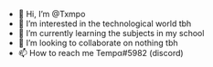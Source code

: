 - 👋 Hi, I’m @Txmpo
- 👀 I’m interested in the technological world tbh
- 🌱 I’m currently learning the subjects in my school
- 💞️ I’m looking to collaborate on nothing tbh
- 📫 How to reach me Tempα#5982 (discord)

<!---
Txmpo/Txmpo is a ✨ special ✨ repository because its `README.md` (this file) appears on your GitHub profile.
You can click the Preview link to take a look at your changes.
--->
